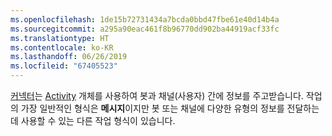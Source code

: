 ```yaml
---
ms.openlocfilehash: 1de15b72731434a7bcda0bbd47fbe61e40d14b4a
ms.sourcegitcommit: a295a90eac461f8b96770dd902ba44919acf33fc
ms.translationtype: HT
ms.contentlocale: ko-KR
ms.lasthandoff: 06/26/2019
ms.locfileid: "67405523"
---
```

[커넥터](~/dotnet/bot-builder-dotnet-concepts.md#connector)는 <a href="https://docs.botframework.com/csharp/builder/sdkreference/dc/d2f/class_microsoft_1_1_bot_1_1_connector_1_1_activity.html" target="_blank">Activity</a> 개체를 사용하여 봇과 채널(사용자) 간에 정보를 주고받습니다. 작업의 가장 일반적인 형식은 **메시지**이지만 봇 또는 채널에 다양한 유형의 정보를 전달하는 데 사용할 수 있는 다른 작업 형식이 있습니다. 